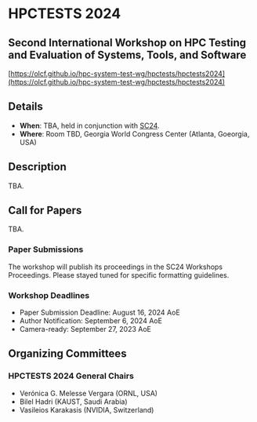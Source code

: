 # HPCTESTS 2024
## Second International Workshop on HPC Testing and Evaluation of Systems, Tools, and Software
[https://olcf.github.io/hpc-system-test-wg/hpctests/hpctests2024](https://olcf.github.io/hpc-system-test-wg/hpctests/hpctests2024)

## Details
* **When**: TBA, held in conjunction with [SC24](https://sc24.supercomputing.org/).
* **Where**: Room TBD, Georgia World Congress Center (Atlanta, Goeorgia, USA)

## Description
TBA.

## Call for Papers 
TBA.

### Paper Submissions
The workshop will publish its proceedings in the SC24 Workshops Proceedings. Please stayed tuned for specific formatting guidelines.

### Workshop Deadlines
* Paper Submission Deadline: August 16, 2024 AoE
* Author Notification: September 6, 2024 AoE
* Camera-ready: September 27, 2023 AoE

## Organizing Committees
### HPCTESTS 2024 General Chairs
* Verónica G. Melesse Vergara (ORNL, USA)
* Bilel Hadri (KAUST, Saudi Arabia)
* Vasileios Karakasis (NVIDIA, Switzerland) 



